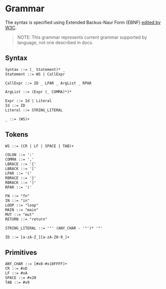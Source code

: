 # Grammar
The syntax is specified using Extended Backus-Naur Form (EBNF)
[edited by W3C](https://www.w3.org/TR/xml/#sec-notation).
> NOTE: This grammar represents current grammar supported by language, not one
> described in docs.

## Syntax
```txt
Syntax ::= (_ Statement)* _
Statement ::= WS | CallExpr

CallExpr ::= ID _ LPAR _ ArgList _ RPAR

ArgList ::= (Expr (_ COMMA)*)*

Expr ::= Id | Literal
Id ::= ID
Literal ::= STRING_LITERAL

_ ::= (WS)+
```

## Tokens
```txt
WS ::= (CR | LF | SPACE | TAB)+

COLON ::= ':'
COMMA ::= ','
LBRACE ::= '{'
LBRACK ::= '['
LPAR ::= '('
RBRACE ::= '}'
RBRACK ::= ']'
RPAR ::= ')'

FN ::= "fn"
IN ::= "in"
LOOP ::= "loop"
MAIN ::= "main"
MUT ::= "mut"
RETURN ::= "return"

STRING_LITERAL ::= '"' (ANY_CHAR - '"')* '"'

ID ::= [a-zA-Z_][a-zA-Z0-9_]+
```

## Primitives
```txt
ANY_CHAR ::= [#x0-#x10FFFF]+
CR ::= #xD
LF ::= #xA
SPACE ::= #x20
TAB ::= #x9
```
